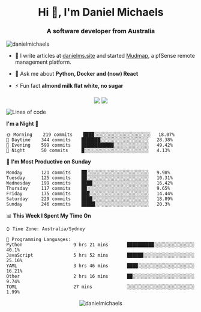 <h1 align="center">Hi 👋, I'm Daniel Michaels</h1>
<h3 align="center">A software developer from Australia</h3>
<p align="left"> <img src="https://komarev.com/ghpvc/?username=danielmichaels" alt="danielmichaels" /> </p>

- 📝 I write articles at [danielms.site](https://danielms.site) and started [Mudmap](https://mudmap.io?ref=danielmichaels), a pfSense remote management platform.

- 💬 Ask me about **Python, Docker and (now) React**

- ⚡ Fun fact **almond milk flat white, no sugar**

<p align="center">
<a href="https://twitter.com/dansult" target="_blank"><img align="center" src="https://img.shields.io/badge/twitter-%231DA1F2.svg?&style=for-the-badge&logo=twitter&logoColor=white"></a>
<a href="https://linkedin.com/in/daniel-michaels" target="_blank"><img align="center" src="https://img.shields.io/badge/linkedin-%230077B5.svg?&style=for-the-badge&logo=linkedin&logoColor=white"></a>
</p>

<!--START_SECTION:waka-->
![Lines of code](https://img.shields.io/badge/From%20Hello%20World%20I%27ve%20Written-389505%20lines%20of%20code-blue)

**I'm a Night 🦉** 

```text
🌞 Morning    219 commits    ████░░░░░░░░░░░░░░░░░░░░░   18.07% 
🌆 Daytime    344 commits    ███████░░░░░░░░░░░░░░░░░░   28.38% 
🌃 Evening    599 commits    ████████████░░░░░░░░░░░░░   49.42% 
🌙 Night      50 commits     █░░░░░░░░░░░░░░░░░░░░░░░░   4.13%

```
📅 **I'm Most Productive on Sunday** 

```text
Monday       121 commits    ██░░░░░░░░░░░░░░░░░░░░░░░   9.98% 
Tuesday      125 commits    ██░░░░░░░░░░░░░░░░░░░░░░░   10.31% 
Wednesday    199 commits    ████░░░░░░░░░░░░░░░░░░░░░   16.42% 
Thursday     117 commits    ██░░░░░░░░░░░░░░░░░░░░░░░   9.65% 
Friday       175 commits    ███░░░░░░░░░░░░░░░░░░░░░░   14.44% 
Saturday     229 commits    ████░░░░░░░░░░░░░░░░░░░░░   18.89% 
Sunday       246 commits    █████░░░░░░░░░░░░░░░░░░░░   20.3%

```


📊 **This Week I Spent My Time On** 

```text
⌚︎ Time Zone: Australia/Sydney

💬 Programming Languages: 
Python                   9 hrs 21 mins       ██████████░░░░░░░░░░░░░░░   40.1% 
JavaScript               5 hrs 52 mins       ██████░░░░░░░░░░░░░░░░░░░   25.16% 
YAML                     3 hrs 46 mins       ████░░░░░░░░░░░░░░░░░░░░░   16.21% 
Other                    2 hrs 16 mins       ██░░░░░░░░░░░░░░░░░░░░░░░   9.74% 
TOML                     27 mins             ░░░░░░░░░░░░░░░░░░░░░░░░░   1.99%

```


<!--END_SECTION:waka-->

<p align="center"> <img src="https://github-readme-stats.vercel.app/api?username=danielmichaels&show_icons=true" alt="danielmichaels" /> </p>

